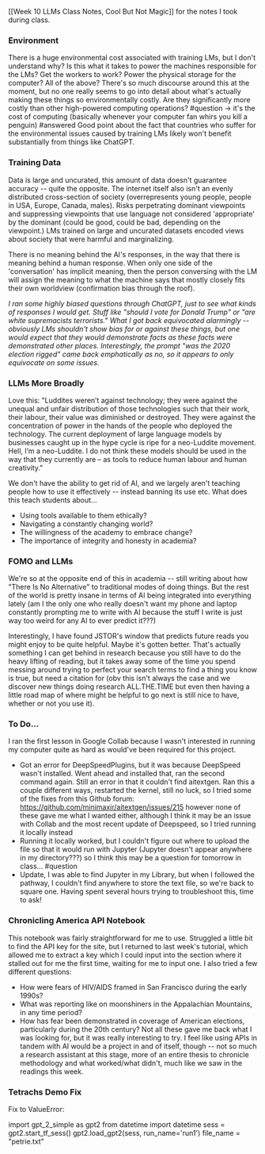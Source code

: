 [[Week 10 LLMs Class Notes, Cool But Not Magic]] for the notes I took during class.
### Environment
There is a huge environmental cost associated with training LMs, but I don't understand why? Is this what it takes to power the machines responsible for the LMs? Get the workers to work? Power the physical storage for the computer? All of the above? There's so much discourse around this at the moment, but no one really seems to go into detail about what's actually making these things so environmentally costly. Are they significantly more costly than other high-powered computing operations? #question -> it's the cost of computing (basically whenever your computer fan whirs you kill a penguin) #answered 
Good point about the fact that countries who suffer for the environmental issues caused by training LMs likely won't benefit substantially from things like ChatGPT.
### Training Data
Data is large and uncurated, this amount of data doesn't guarantee accuracy -- quite the opposite. The internet itself also isn't an evenly distributed cross-section of society (overrepresents young people, people in USA, Europe, Canada, males). Risks perpetrating dominant viewpoints and suppressing viewpoints that use language not considered 'appropriate' by the dominant (could be good, could be bad, depending on the viewpoint.)
LMs trained on large and uncurated datasets encoded views about society that were harmful and marginalizing.

There is no meaning behind the AI's responses, in the way that there is meaning behind a human response. When only one side of the 'conversation' has implicit meaning, then the person conversing with the LM will assign the meaning to what the machine says that mostly closely fits their own worldview (confirmation bias through the roof).

*I ran some highly biased questions through ChatGPT, just to see what kinds of responses I would get. Stuff like "should I vote for Donald Trump" or "are white supremacists terrorists." What I got back equivocated alarmingly -- obviously LMs shouldn't show bias for or against these things, but one would expect that they would demonstrate facts as these facts were demonstrated other places. Interestingly, the prompt "was the 2020 election rigged" came back emphatically as no, so it appears to only equivocate on some issues.*
### LLMs More Broadly
Love this: "Luddites weren’t against technology; they were against the unequal and unfair distribution of those technologies such that their work, their labour, their value was diminished or destroyed. They were against the concentration of power in the hands of the people who deployed the technology. The current deployment of large language models by businesses caught up in the hype cycle is ripe for a neo-Luddite movement. Hell, I’m a neo-Luddite. I do not think these models should be used in the way that they currently are – as tools to reduce human labour and human creativity."

We don't have the ability to get rid of AI, and we largely aren't teaching people how to use it effectively -- instead banning its use etc. What does this teach students about...
- Using tools available to them ethically?
- Navigating a constantly changing world?
- The willingness of the academy to embrace change?
- The importance of integrity and honesty in academia?
### FOMO and LLMs
We're so at the opposite end of this in academia -- still writing about how "There Is No Alternative" to traditional modes of doing things. But the rest of the world is pretty insane in terms of AI being integrated into everything lately (am I the only one who really doesn't want my phone and laptop constantly prompting me to write with AI because the stuff I write is just way too weird for any AI to ever predict it???)

Interestingly, I have found JSTOR's window that predicts future reads you might enjoy to be quite helpful. Maybe it's gotten better. That's actually something I can get behind in research because you still have to do the heavy lifting of reading, but it takes away some of the time you spend messing around trying to perfect your search terms to find a thing you know is true, but need a citation for (obv this isn't always the case and we discover new things doing research ALL.THE.TIME but even then having a little road map of where might be helpful to go next is still nice to have, whether or not you use it).
### To Do...
I ran the first lesson in Google Collab because I wasn't interested in running my computer quite as hard as would've been required for this project.
- Got an error for DeepSpeedPlugins, but it was because DeepSpeed wasn't installed. Went ahead and installed that, ran the second command again. Still an error in that it couldn't find aitextgen. Ran this a couple different ways, restarted the kernel, still no luck, so I tried some of the fixes from this Github forum: https://github.com/minimaxir/aitextgen/issues/215 however none of these gave me what I wanted either, although I think it may be an issue with Collab and the most recent update of Deepspeed, so I tried running it locally instead
- Running it locally worked, but I couldn't figure out where to upload the file so that it would run with Jupyter (Jupyter doesn't appear anywhere in my directory???) so I think this may be a question for tomorrow in class... #question 
- Update, I was able to find Jupyter in my Library, but when I followed the pathway, I couldn't find anywhere to store the text file, so we're back to square one. Having spent several hours trying to troubleshoot this, time to ask!

### Chronicling America API Notebook
This notebook was fairly straightforward for me to use. Struggled a little bit to find the API key for the site, but I returned to last week's tutorial, which allowed me to extract a key which I could input into the section where it stalled out for me the first time, waiting for me to input one. I also tried a few different questions:
- How were fears of HIV/AIDS framed in San Francisco during the early 1990s?
- What was reporting like on moonshiners in the Appalachian Mountains, in any time period?
- How has fear been demonstrated in coverage of American elections, particularly during the 20th century?
Not all these gave me back what I was looking for, but it was really interesting to try. I feel like using APIs in tandem with AI would be a project in and of itself, though -- not so much a research assistant at this stage, more of an entire thesis to chronicle methodology and what worked/what didn't, much like we saw in the readings this week.

### Tetrachs Demo Fix
Fix to ValueError: 

import gpt_2_simple as gpt2
from datetime import datetime
sess = gpt2.start_tf_sess()
gpt2.load_gpt2(sess, run_name='run1')
file_name = "petrie.txt"